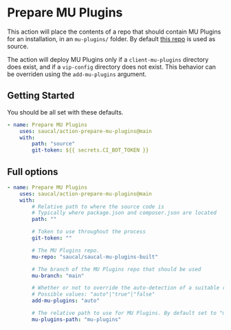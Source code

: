 # Prepare MU Plugins

This action will place the contents of a repo that should contain MU Plugins for an installation, in an `mu-plugins/` folder. 
By default [this repo](https://github.com/saucal/saucal-mu-plugins-built) is used as source.

The action will deploy MU Plugins only if a `client-mu-plugins` directory does exist, and if a `vip-config` directory does not exist.
This behavior can be overriden using the `add-mu-plugins` argument.

## Getting Started

You should be all set with these defaults.

```yml
- name: Prepare MU Plugins
    uses: saucal/action-prepare-mu-plugins@main
    with:
        path: "source"
        git-token: ${{ secrets.CI_BOT_TOKEN }}

```
## Full options

```yml
- name: Prepare MU Plugins
    uses: saucal/action-prepare-mu-plugins@main
    with:
        # Relative path to where the source code is
        # Typically where package.json and composer.json are located
        path: ""

        # Token to use throughout the process
        git-token: ""

        # The MU Plugins repo.
        mu-repo: "saucal/saucal-mu-plugins-built"

        # The branch of the MU Plugins repo that should be used
        mu-branch: "main"

        # Whether or not to override the auto-detection of a suitable repo.
        # Possible values: "auto"|"true"|"false"
        add-mu-plugins: "auto"

        # The relative path to use for MU Plugins. By default set to "mu-plugins"
        mu-plugins-path: "mu-plugins"
```
